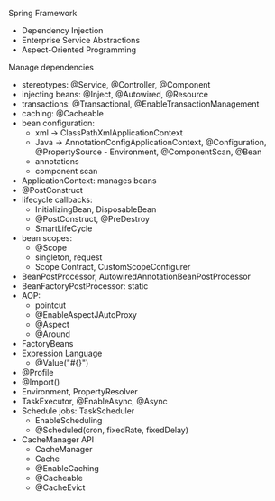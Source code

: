 Spring Framework
- Dependency Injection
- Enterprise Service Abstractions
- Aspect-Oriented Programming

Manage dependencies
- stereotypes: @Service, @Controller, @Component
- injecting beans: @Inject, @Autowired, @Resource
- transactions: @Transactional, @EnableTransactionManagement
- caching: @Cacheable
- bean configuration:
    - xml -> ClassPathXmlApplicationContext
    - Java -> AnnotationConfigApplicationContext, @Configuration, @PropertySource - Environment, @ComponentScan, @Bean
    - annotations
    - component scan
- ApplicationContext: manages beans
- @PostConstruct
- lifecycle callbacks:
    - InitializingBean, DisposableBean
    - @PostConstruct, @PreDestroy
    - SmartLifeCycle
- bean scopes:
    - @Scope
    - singleton, request
    - Scope Contract, CustomScopeConfigurer
- BeanPostProcessor, AutowiredAnnotationBeanPostProcessor
- BeanFactoryPostProcessor: static
- AOP:
    - pointcut
    - @EnableAspectJAutoProxy
    - @Aspect
    - @Around
- FactoryBeans
- Expression Language
    - @Value("#{}")
- @Profile
- @Import()
- Environment, PropertyResolver
- TaskExecutor, @EnableAsync, @Async
- Schedule jobs: TaskScheduler
    - EnableScheduling
    - @Scheduled(cron, fixedRate, fixedDelay)
- CacheManager API
    - CacheManager
    - Cache
    - @EnableCaching
    - @Cacheable
    - @CacheEvict